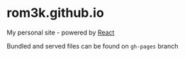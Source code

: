 # rom3k.github.io

My personal site - powered by [React](https://reactjs.org/)

Bundled and served files can be found on `gh-pages` branch
